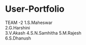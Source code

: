 # User-Portfolio
TEAM -2
1.S.Maheswar  
2.G.Harshini  
3.V.Akash
4.S.N.Samhitha
5.M.Rajesh  
6.S.Dhanush
